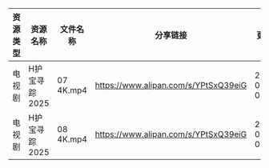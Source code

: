 | 资源类型 | 资源名称      | 文件名称      | 分享链接                                 | 更新时间                |
| ---- | --------- | --------- | ------------------------------------ | ------------------- |
| 电视剧  | H护宝寻踪2025 | 07 4K.mp4 | https://www.alipan.com/s/YPtSxQ39eiG | 2025-05-23 08:05:23 |
| 电视剧  | H护宝寻踪2025 | 08 4K.mp4 | https://www.alipan.com/s/YPtSxQ39eiG | 2025-05-23 08:05:22 |
